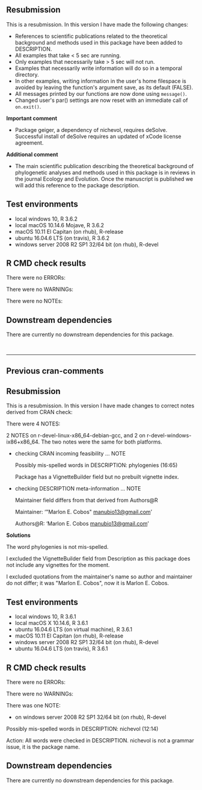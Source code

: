 ## Resubmission
This is a resubmission. In this version I have made the following changes:

* References to scientific publications related to the theoretical background 
and methods used in this package have been added to DESCRIPTION.
* All examples that take < 5 sec are running. 
* Only examples that necessarily take > 5 sec will not run.
* Examples that necessarily write information will do so in a temporal directory.
* In other examples, writing information in the user's home filespace is avoided 
by leaving the function's argument save, as its default (FALSE).
* All messages printed by our functions are now done using `message()`.
* Changed user's par() settings are now reset with an immediate call of `on.exit()`.

**Important comment**

* Package geiger, a dependency of nichevol, requires deSolve. Successful install 
of deSolve requires an updated of xCode license agreement.

**Additional comment**

* The main scientific publication describing the theoretical background of
phylogenetic analyses and methods used in this package is in reviews in the 
journal Ecology and Evolution. Once the manuscript is published we will 
add this reference to the package description.


## Test environments
* local windows 10, R 3.6.2
* local macOS 10.14.6 Mojave, R 3.6.2
* macOS 10.11 El Capitan (on rhub), R-release
* ubuntu 16.04.6 LTS (on travis), R 3.6.2
* windows server 2008 R2 SP1 32/64 bit (on rhub), R-devel


## R CMD check results
There were no ERRORs:

There were no WARNINGs:

There were no NOTEs:


## Downstream dependencies
There are currently no downstream dependencies for this package. 

<br>
<hr>

## Previous cran-comments

## Resubmission
This is a resubmission. In this version I have made changes to correct notes 
derived from CRAN check:

There were 4 NOTES:

2 NOTES on r-devel-linux-x86_64-debian-gcc, and 2 on r-devel-windows-ix86+x86_64.
The two notes were the same for both platforms.

* checking CRAN incoming feasibility ... NOTE

  Possibly mis-spelled words in DESCRIPTION:
  phylogenies (16:65)
  
  Package has a VignetteBuilder field but no prebuilt vignette index.

* checking DESCRIPTION meta-information ... NOTE

  Maintainer field differs from that derived from Authors@R
  
  Maintainer: ‘"Marlon E. Cobos" <manubio13@gmail.com>’
  
  Authors@R:  ‘Marlon E. Cobos <manubio13@gmail.com>’
  
  
**Solutions**

The word phylogenies is not mis-spelled.

I excluded the VignetteBuilder field from Description as this package does not
include any vignettes for the moment.

I excluded quotations from the maintainer's name so author and maintainer do not
differ; it was "Marlon E. Cobos", now it is Marlon E. Cobos.

## Test environments
* local windows 10, R 3.6.1
* local macOS X 10.14.6, R 3.6.1
* ubuntu 16.04.6 LTS (on virtual machine), R 3.6.1
* macOS 10.11 El Capitan (on rhub), R-release
* windows server 2008 R2 SP1 32/64 bit (on rhub), R-devel
* ubuntu 16.04.6 LTS (on travis), R 3.6.1


## R CMD check results
There were no ERRORs:

There were no WARNINGs:

There was one NOTE:

* on windows server 2008 R2 SP1 32/64 bit (on rhub), R-devel

Possibly mis-spelled words in DESCRIPTION:
  nichevol (12:14)
  
Action: All words were checked in DESCRIPTION. nichevol is not a grammar issue,
it is the package name.


## Downstream dependencies
There are currently no downstream dependencies for this package.
